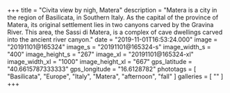 +++
title = "Civita view by nigh, Matera"
description = "Matera is a city in the region of Basilicata, in Southern Italy. As the capital of the province of Matera, its original settlement lies in two canyons carved by the Gravina River. This area, the Sassi di Matera, is a complex of cave dwellings carved into the ancient river canyon."
date = "2019-11-01T16:53:24.000"
image = "20191101@165324"
image_s = "20191101@165324-s"
image_width_s = "400"
image_height_s = "267"
image_xl = "20191101@165324-xl"
image_width_xl = "1000"
image_height_xl = "667"
gps_latitude = "40.6615787333333"
gps_longitude = "16.6128782"
phototags = [ "Basilicata", "Europe", "Italy", "Matera", "afternoon", "fall" ]
galleries = [ "" ]
+++

